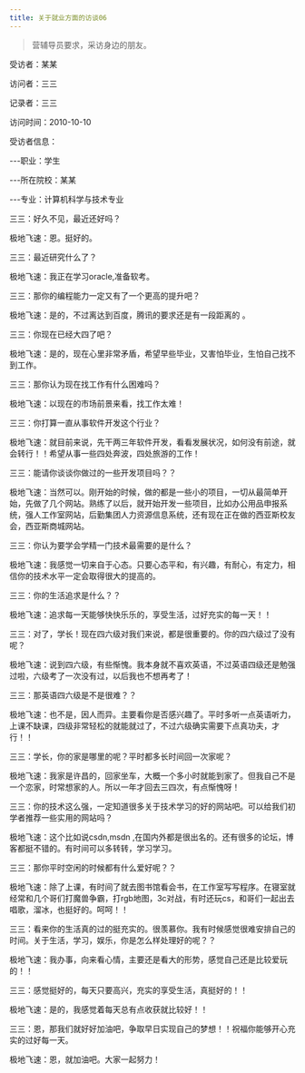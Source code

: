 ```yaml
---
title: 关于就业方面的访谈06
---
```


> 营辅导员要求，采访身边的朋友。

受访者：某某

访问者：三三

记录者：三三

访问时间：2010-10-10

受访者信息：

---职业：学生

---所在院校：某某

---专业：计算机科学与技术专业

三三：好久不见，最近还好吗？

极地飞速：恩。挺好的。

三三：最近研究什么了？

极地飞速：我正在学习oracle,准备软考。

三三：那你的编程能力一定又有了一个更高的提升吧？

极地飞速：是的，不过离达到百度，腾讯的要求还是有一段距离的 。

三三：你现在已经大四了吧？

极地飞速：是的，现在心里非常矛盾，希望早些毕业，又害怕毕业，生怕自己找不到工作。

三三：那你认为现在找工作有什么困难吗？

极地飞速：以现在的市场前景来看，找工作太难！

三三：你打算一直从事软件开发这个行业？

极地飞速：就目前来说，先干两三年软件开发，看看发展状况，如何没有前途，就会转行！！希望从事一些四处奔波，四处旅游的工作！

三三：能请你谈谈你做过的一些开发项目吗？？ 

极地飞速：当然可以。刚开始的时候，做的都是一些小的项目，一切从最简单开始，先做了几个网站。熟练了以后，就开始开发一些项目，比如办公用品申报系统，强人工作室网站，后勤集团人力资源信息系统，还有现在正在做的西亚斯校友会，西亚斯商城网站。 

三三：你认为要学会学精一门技术最需要的是什么？ 

极地飞速：我感觉一切来自于心态。只要心态平和，有兴趣，有耐心，有定力，相信你的技术水平一定会取得很大的提高的。

三三：你的生活追求是什么？？

极地飞速：追求每一天能够快快乐乐的，享受生活，过好充实的每一天！！


三三：对了，学长！现在四六级对我们来说，都是很重要的。你的四六级过了没有呢？

极地飞速：说到四六级，有些惭愧。我本身就不喜欢英语，不过英语四级还是勉强过啦，六级考了一次没有过，以后我也不想再考了！


三三：那英语四六级是不是很难？？

极地飞速：也不是，因人而异。主要看你是否感兴趣了。平时多听一点英语听力，上课不缺课，四级非常轻松的就能就过了，不过六级确实需要下点真功夫，才行！！

三三：学长，你的家是哪里的呢？平时都多长时间回一次家呢？

极地飞速：我家是许昌的，回家坐车，大概一个多小时就能到家了。但我自己不是一个恋家，时常想家的人。所以一年才回去三四次，有点惭愧呀！ 

三三：你的技术这么强，一定知道很多关于技术学习的好的网站吧。可以给我们初学者推荐一些实用的网站吗？

极地飞速：这个比如说csdn,msdn ,在国内外都是很出名的。还有很多的论坛，博客都挺不错的。有时间可以多转转，学习学习。

三三：那你平时空闲的时候都有什么爱好呢？？

极地飞速：除了上课，有时间了就去图书馆看会书，在工作室写写程序。在寝室就经常和几个哥们打魔兽争霸，打rgb地图，3c对战，有时还玩cs，和哥们一起出去唱歌，溜冰，也挺好的。呵呵！！

三三：看来你的生活真的过的挺充实的。很羡慕你。我有时候感觉很难安排自己的时间。关于生活，学习，娱乐，你是怎么样处理好的呢？？

极地飞速：我办事，向来看心情，主要还是看大的形势，感觉自己还是比较爱玩的！！
 
三三：感觉挺好的，每天只要高兴，充实的享受生活，真挺好的！！

极地飞速：是的，我感觉着每天总有点收获就比较好！！

三三：恩，那我们就好好加油吧，争取早日实现自己的梦想！！祝福你能够开心充实的过好每一天。

极地飞速：恩，就加油吧。大家一起努力！

